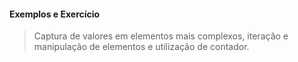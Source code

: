 #### Exemplos e Exercício 

> Captura de valores em elementos mais complexos, iteração e manipulação de elementos e utilização de contador.




